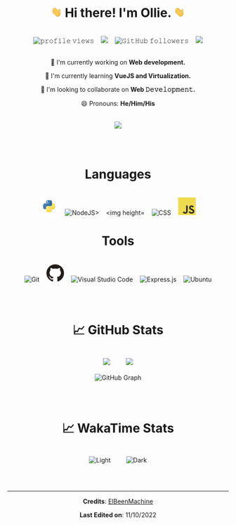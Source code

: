 <div align="center">
  <h1 align="center">
    <img src="GIF/hi.gif" width="24px">
    Hi there! I'm Ollie.
    <img src="GIF/hi.gif" width="24px" />
  </h1>

  <br>

  <div align="center">
    <img src="https://gpvc.arturio.dev/ElBeenMachine" alt="𝚙𝚛𝚘𝚏𝚒𝚕𝚎 𝚟𝚒𝚎𝚠𝚜">
    &nbsp;&nbsp;
    <img src = "https://img.shields.io/discord/506436049816518657?color=5865F2&label=Discord&logo=Discord&logoColor=5865F2&style=flat-square">
    &nbsp;&nbsp;
    <img alt="𝙶𝚒𝚝𝙷𝚞𝚋 𝚏𝚘𝚕𝚕𝚘𝚠𝚎𝚛𝚜" src="https://img.shields.io/github/followers/ElBeenMachine?logo=Github&label=Followers&style=flat-square">
    &nbsp;&nbsp;
    <img src="https://img.shields.io/github/stars/ElBeenMachine?logo=Github&label=Stars&style=flat-square">
  </div>

  <br>

  <div>
    <p>🔭 I'm currently working on <strong>Web development.</strong></p>
    <p>🌱 I'm currently learning <strong>VueJS and Virtualization.</strong></p>
    <p>👯 I'm looking to collaborate on <strong>Web 𝙳𝚎𝚟𝚎𝚕𝚘𝚙𝚖𝚎𝚗𝚝.</strong></p>
    <p>😄 Pronouns: <strong>He/Him/His</strong></p>
  </ul>

  <br>

  <div align="center">
    <img align="center" src="https://github-readme-streak-stats.herokuapp.com/?user=ElBeenMachine&theme=dark&hide_border=false"/>
  </div>
</div>

<br><br>

<div align="center">
  <h1>Languages</h1>

  <br>

  <img height="40" width="40" src="https://raw.githubusercontent.com/github/explore/80688e429a7d4ef2fca1e82350fe8e3517d3494d/topics/python/python.png" alt="Python">
  &nbsp;&nbsp;
  <img height="40" width="40" src="https://seeklogo.com/images/N/nodejs-logo-FBE122E377-seeklogo.com.png" alt="NodeJS>
  &nbsp;&nbsp;
  <img height="40" width="40" src="https://raw.githubusercontent.com/github/explore/80688e429a7d4ef2fca1e82350fe8e3517d3494d/topics/html/html.png" alt="HTML">
  &nbsp;&nbsp;
  <img height="40" width="40" src="https://cdn.iconscout.com/icon/free/png-256/css-131-722685.png" alt="CSS">
  &nbsp;&nbsp;
  <img height="40" width="40" src="https://raw.githubusercontent.com/github/explore/80688e429a7d4ef2fca1e82350fe8e3517d3494d/topics/javascript/javascript.png" alt="JavaScript">

  <br>

  <h1>Tools</h1>

  <br>

  <img height="40" width="40" src="https://upload.wikimedia.org/wikipedia/commons/thumb/3/3f/Git_icon.svg/1024px-Git_icon.svg.png" alt="Git">
  &nbsp;&nbsp;
  <img height="40" width="40" src="https://raw.githubusercontent.com/github/explore/80688e429a7d4ef2fca1e82350fe8e3517d3494d/topics/github-api/github-api.png" alt="GitHub">
  &nbsp;&nbsp;
  <img height="40" width="40" src="https://upload.wikimedia.org/wikipedia/commons/thumb/9/9a/Visual_Studio_Code_1.35_icon.svg/1024px-Visual_Studio_Code_1.35_icon.svg.png" alt="Visual Studio Code">
  &nbsp;&nbsp;
  <img height="40" width="40" src="https://encrypted-tbn0.gstatic.com/images?q=tbn:ANd9GcRT1PKsfJXnxOqnTRiIZ8VcdJDYBXD-qZnnpw&usqp=CAU"alt="Express.js">
  &nbsp;&nbsp;
  <img height="40" width="40" src="https://raw.githubusercontent.com/github/explore/80688e429a7d4ef2fca1e82350fe8e3517d3494d/topics/ubuntu/" alt="Ubuntu">
</div>

<br><br>

<div align="center">
  <h1 align="center">📈 GitHub Stats</h1>

  <br>

  <div align="center">
    <img src="https://github-readme-stats.vercel.app/api?username=ElBeenMachine&show_icons=true&hide_border=false&title_color=94b4a4&amp&icon_color=FFFFFF&amp&text_color=FFFFFF&amp&bg_color=000000&count_private=true&include_all_commits=true" width="45%"/>
    &nbsp; &nbsp; &nbsp; &nbsp;
    <img src="https://github-readme-stats.vercel.app/api/top-langs/?username=ElBeenMachine&text_color=FFFFFF&bg_color=000000&title_color=94b4a4&langs_count=15&layout=compact&hide_border=true" width="45%"/>
  </div>

  <br>

  <img src = "https://activity-graph.herokuapp.com/graph?username=ElBeenMachine&theme=react-dark&hide_border=false&area=true" alt = "GitHub Graph">
</div>

<br><br>

<div align="center">
  <h1>📈 WakaTime Stats</h1>

  <br>

  <div align="center">
  	<img alt="Light" src="https://wakatime.com/share/@a91335c6-dcba-4383-9fe1-8bfa184501c4/764670d2-6042-47bd-b430-14292ed4bcc7.svg" width="45%">
    &nbsp; &nbsp; &nbsp; &nbsp;
    <img alt="Dark" src="https://wakatime.com/share/@a91335c6-dcba-4383-9fe1-8bfa184501c4/be06487d-eea2-4b5c-bc87-99a216f144af.svg" width="45%">
  </div>
</div>

<br><br>

-----

**Credits**: [ElBeenMachine](https://github.com/ElBeenMachine)

**Last Edited on**: 11/10/2022